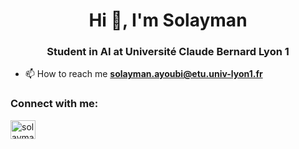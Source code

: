 <h1 align="center">Hi 👋, I'm Solayman</h1>
<h3 align="center">Student in AI at Université Claude Bernard Lyon 1</h3>

- 📫 How to reach me **solayman.ayoubi@etu.univ-lyon1.fr**

<h3 align="left">Connect with me:</h3>
<p align="left">
<a href="https://linkedin.com/in/solayman-ayoubi-617ba5133" target="blank"><img align="center" src="https://cdn.jsdelivr.net/npm/simple-icons@3.0.1/icons/linkedin.svg" alt="solayman-ayoubi-617ba5133" height="30" width="40" /></a>
</p>
